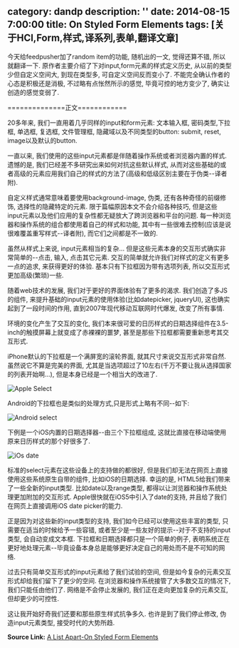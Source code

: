 category: dandp
description: ''
date: 2014-08-15 7:00:00
title: On Styled Form Elements
tags: [关于HCI,Form,样式,译系列,表单,翻译文章]
---

今天给feedpusher加了random item的功能, 随机出的一文, 觉得还算不错, 所以就翻译一下. 原作者主要介绍了下对input,form元素的样式定义历史, 从以前的类型少但自定义空间大, 到现在类型多, 可自定义空间反而变小了. 不能完全确认作者的心态是积极还是消极, 不过略有点怅然所示的感觉, 毕竟可控的地方变少了, 确实让创造的感觉变弱了.

==============正文============

20多年来, 我们一直用着几乎同样的input和form元素: 文本输入框, 密码类型,下拉框, 单选框, 复选框, 文件管理框, 隐藏域以及不同类型的button: submit, reset, image以及默认的button.

一直以来, 我们使用的这些input元素都是伴随着操作系统或者浏览器内置的样式. 遗憾的是, 我们已经差不多研究出来如何对抗这些默认样式, 从而对这些基础的或者高级的元素应用我们自己的样式的方法了(高级和低级区别主要在于伪类--译者附).

自定义样式通常意味着要使用background-image, 伪类, 还有各种奇怪的前缀修饰, 选择性的隐藏特定的元素. 限于篇幅原因本文不会介绍各种技巧, 但是这些input元素以及他们应用的复杂性都无疑放大了跨浏览器和平台的问题. 每一种浏览器和操作系统的组合都使用着自己的样式和功能, 其中有一些很难去控制(应该是说很难覆盖重写样式--译者附), 而它们之间都是不一致的.

虽然从样式上来说, input元素相当的复杂... 但是这些元素本身的交互形式确实非常简单的--点击, 输入, 点击其它元素. 交互的简单就允许我们对样式的定义有更多一点的追求, 来获得更好的体验. 基本只有下拉框因为带有选项列表, 所以交互形式更加高级(繁琐)一些.

随着web技术的发展, 我们对于更好的界面体验有了更多的渴求. 我们创造了多JS的组件, 来提升基础的input元素的使用体验(比如datepicker, jqueryUI), 这也确实起到了一段时间的作用, 直到2007年现代移动互联网时代爆发, 改变了所有事情.

环境的变化产生了交互的变化, 我们本来很可爱的日历样式的日期选择组件在3.5-inch的触摸屏幕上就变成了赤裸裸的噩梦, 甚至是那些下拉框都需要重新思考其交互形式.

iPhone默认的下拉框是一个满屏宽的滚轮界面, 就其尺寸来说交互形式非常自然. 虽然说它不算是完美的界面, 尤其是当选项超过了10左右(千万不要让我从选择国家的列表开始啊...), 但是本身已经是一个相当大的改进了.

<img src="http://alistapart.com/d/misc-images/apple-select.jpg" alt="Apple Select">

Android的下拉框也是类似的处理方式,只是形式上略有不同--如下:

<img src="http://alistapart.com/d/misc-images/android-select.png" alt="Android select">

下例是一个iOS内置的日期选择器--由三个下拉框组成, 这就比直接在移动端使用原来日历样式的那个好很多了.

<img src="http://alistapart.com/d/misc-images/ios-date.png" alt="iOs date">

标准的select元素在这些设备上的支持做的都很好, 但是我们却无法在网页上直接使用这些系统原生自带的组件, 比如iOS的日期选择. 幸运的是, HTML5给我们带来了一些全新的input类型. 比如date以及range类型, 都得以让浏览器和操作系统处理更加附加的交互形式. Apple很快就在iOS5中引入了date的支持, 并且给了我们在网页上直接调用iOS date picker的能力.

正是因为对这些新的input类型的支持, 我们如今已经可以使用这些丰富的类型, 只需要在适当的时候给予一些容错, 或者至少是一些友好的提示--对于不支持的input类型, 会自动变成文本框. 下拉框和日期选择都只是一个简单的例子, 表明系统正在更好地处理元素--毕竟设备本身总是能够更好决定自己的用处而不是不可知的网络.

过去只有简单交互形式的input元素给了我们试验的空间, 但是如今复杂的元素交互形式却给我们留下了更少的空间. 在浏览器和操作系统接管了大多数交互的情况下, 我们只能任由他们了. 网络是不会停止发展的, 我们正在走向更加复杂的元素交互, 但却更少的可控性.

这让我开始好奇我们还要和那些原生样式抗争多久. 也许是到了我们停止修改, 伪造input元素类型, 接受时代的大势所趋.


<strong>Source Link:</strong>
<a href="http://alistapart.com/blog/post/on-styled-form-elements">A List Apart-On Styled Form Elements</a>
